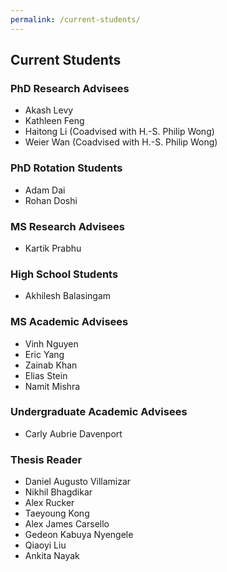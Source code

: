 ```yaml
---
permalink: /current-students/
---
```


## Current Students

### PhD Research Advisees
- Akash Levy
- Kathleen Feng
- Haitong Li (Coadvised with H.-S. Philip Wong)
- Weier Wan (Coadvised with H.-S. Philip Wong)

### PhD Rotation Students
- Adam Dai
- Rohan Doshi

### MS Research Advisees
- Kartik Prabhu

### High School Students
- Akhilesh Balasingam

### MS Academic Advisees
- Vinh Nguyen 
- Eric Yang
- Zainab Khan
- Elias Stein
- Namit Mishra

### Undergraduate Academic Advisees
- Carly Aubrie Davenport

### Thesis Reader
- Daniel Augusto Villamizar 
- Nikhil Bhagdikar
- Alex Rucker
- Taeyoung Kong
- Alex James Carsello
- Gedeon Kabuya Nyengele
- Qiaoyi Liu
- Ankita Nayak
